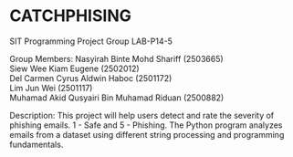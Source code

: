 # CATCHPHISING
SIT Programming Project Group LAB-P14-5

Group Members:
Nasyirah Binte Mohd Shariff (2503665)\
Siew Wee Kiam Eugene (2502012)\
Del Carmen Cyrus Aldwin Haboc (2501172)\
Lim Jun Wei (2501117)\
Muhamad Akid Qusyairi Bin Muhamad Riduan (2500882)

Description:
This project will help users detect and rate the severity of phishing emails. 1 - Safe and 5 - Phishing. The Python program analyzes emails from a dataset using different string processing and programming fundamentals.
